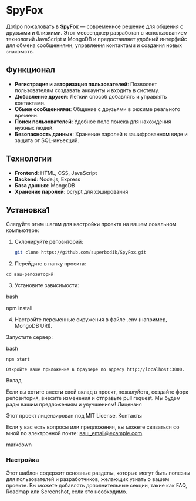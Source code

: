 # SpyFox

Добро пожаловать в **SpyFox** — современное решение для общения с друзьями и близкими. Этот мессенджер разработан с использованием технологий JavaScript и MongoDB и предоставляет удобный интерфейс для обмена сообщениями, управления контактами и создания новых знакомств.

## Функционал

- **Регистрация и авторизация пользователей**: Позволяет пользователям создавать аккаунты и входить в систему.
- **Добавление друзей**: Легкий способ добавлять и управлять контактами.
- **Обмен сообщениями**: Общение с друзьями в режиме реального времени.
- **Поиск пользователей**: Удобное поле поиска для нахождения нужных людей.
- **Безопасность данных**: Хранение паролей в зашифрованном виде и защита от SQL-инъекций.

## Технологии

- **Frontend**: HTML, CSS, JavaScript
- **Backend**: Node.js, Express
- **База данных**: MongoDB
- **Хранение паролей**: bcrypt для хэширования

## Установка1

Следуйте этим шагам для настройки проекта на вашем локальном компьютере:

1. Склонируйте репозиторий:
   ```bash
   git clone https://github.com/superbodik/SpyFox.git
2. Перейдите в папку проекта:

```cd ваш-репозиторий```

3. Установите зависимости:

bash

npm install

4. Настройте переменные окружения в файле .env (например, MongoDB URI).

Запустите сервер:

bash

    npm start

    Откройте ваше приложение в браузере по адресу http://localhost:3000.

Вклад

Если вы хотите внести свой вклад в проект, пожалуйста, создайте форк репозитория, внесите изменения и отправьте pull request. Мы будем рады вашим предложениям и улучшениям!
Лицензия

Этот проект лицензирован под MIT License.
Контакты

Если у вас есть вопросы или предложения, вы можете связаться со мной по электронной почте: ваш_email@example.com.

markdown


### Настройка

Этот шаблон содержит основные разделы, которые могут быть полезны для пользователей и разработчиков, желающих узнать о вашем проекте. Вы можете добавлять дополнительные секции, такие как FAQ, Roadmap или Screenshot, если это необходимо.



